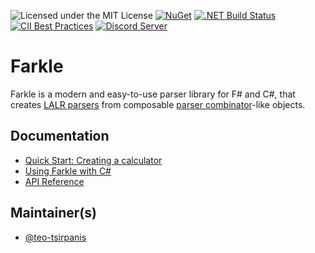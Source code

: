 ![Licensed under the MIT License](https://img.shields.io/github/license/teo-tsirpanis/farkle.svg)
[![NuGet](https://img.shields.io/nuget/v/Farkle.svg)](https://nuget.org/packages/Farkle)
[![.NET Build Status](https://img.shields.io/appveyor/ci/teo-tsirpanis/farkle/master.svg)](https://ci.appveyor.com/project/teo-tsirpanis/farkle)
[![CII Best Practices](https://bestpractices.coreinfrastructure.org/projects/5005/badge)](https://bestpractices.coreinfrastructure.org/projects/5005)
[![Discord Server](https://badgen.net/discord/members/mYzXu5Zt8J)](https://discord.gg/mYzXu5Zt8J)

# Farkle

<!--"Modern" is a marketing catchphrase, but keep in mind that FsLexYacc is definitely not "modern"-->
Farkle is a modern and easy-to-use parser library for F# and C#, that creates [LALR parsers][lalr] from composable [parser combinator][combinator]-like objects.

## Documentation

* [Quick Start: Creating a calculator](https://teo-tsirpanis.github.io/Farkle/quickstart.html)
* [Using Farkle with C#](https://teo-tsirpanis.github.io/Farkle/csharp.html)
* [API Reference](https://teo-tsirpanis.github.io/Farkle/reference/index.html)

## Maintainer(s)

- [@teo-tsirpanis](https://github.com/teo-tsirpanis)

[lalr]:https://en.wikipedia.org/wiki/LALR_parser
[combinator]:https://en.wikipedia.org/wiki/Parser_combinator
[gold]:http://goldparser.org/
